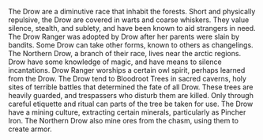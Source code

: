 The Drow are a diminutive race that inhabit the forests. Short and physically repulsive, the Drow are covered in warts and coarse whiskers. They value silence, stealth, and sublety, and have been known to aid strangers in need. The  Drow Ranger was adopted by Drow after her parents were slain by bandits. Some Drow can take other forms, known to others as changelings. The Northern Drow, a branch of their race, lives near the arctic regions.
Drow have some knowledge of magic, and have means to silence incantations. Drow Ranger worships a certain owl spirit, perhaps learned from the Drow.
The Drow tend to Bloodroot Trees in sacred caverns, holy sites of terrible battles that determined the fate of all Drow. These trees are heavily guarded, and trespassers who disturb them are killed. Only through careful etiquette and ritual can parts of the tree be taken for use.
The Drow have a mining culture, extracting certain minerals, particularly as Pincher Iron. The Northern Drow also mine ores from the chasm, using them to create armor.
